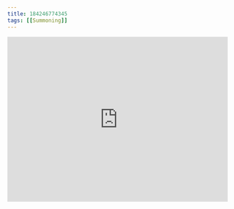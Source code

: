 ```yaml
---
title: 184246774345
tags: [[Summoning]]
---
```

<iframe allow="accelerometer; autoplay; clipboard-write; encrypted-media; gyroscope; picture-in-picture" allowfullscreen="" frameborder="0" height="375" id="youtube_iframe" src="https://www.youtube.com/embed/4EsaCopzWS0?feature=oembed&amp;enablejsapi=1&amp;origin=https://safe.txmblr.com&amp;wmode=opaque" width="500"></iframe>